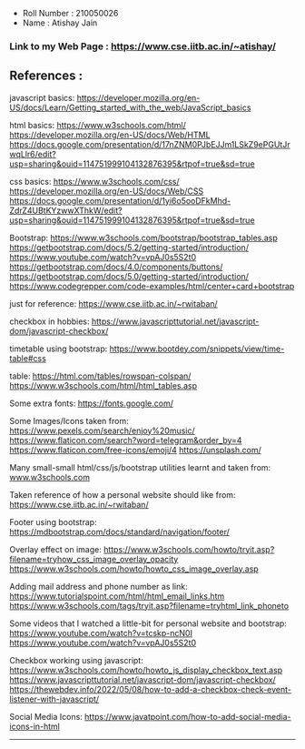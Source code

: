 - Roll Number : 210050026
- Name        : Atishay Jain

### Link to my Web Page : https://www.cse.iitb.ac.in/~atishay/

## References :

javascript basics:
https://developer.mozilla.org/en-US/docs/Learn/Getting_started_with_the_web/JavaScript_basics

html basics:
https://www.w3schools.com/html/
https://developer.mozilla.org/en-US/docs/Web/HTML
https://docs.google.com/presentation/d/17nZNM0PJbEJJm1LSkZ9ePGUtJrwqLlr6/edit?usp=sharing&ouid=114751999104132876395&rtpof=true&sd=true

css basics:
https://www.w3schools.com/css/
https://developer.mozilla.org/en-US/docs/Web/CSS
https://docs.google.com/presentation/d/1yi6o5ooDFkMhd-ZdrZ4UBtKYzwwXThkW/edit?usp=sharing&ouid=114751999104132876395&rtpof=true&sd=true

Bootstrap:
https://www.w3schools.com/bootstrap/bootstrap_tables.asp
https://getbootstrap.com/docs/5.2/getting-started/introduction/
https://www.youtube.com/watch?v=vpAJ0s5S2t0
https://getbootstrap.com/docs/4.0/components/buttons/
https://getbootstrap.com/docs/5.0/getting-started/introduction/
https://www.codegrepper.com/code-examples/html/center+card+bootstrap

just for reference:
https://www.cse.iitb.ac.in/~rwitaban/

checkbox in hobbies:
https://www.javascripttutorial.net/javascript-dom/javascript-checkbox/

timetable using bootstrap:
https://www.bootdey.com/snippets/view/time-table#css

table:
https://html.com/tables/rowspan-colspan/
https://www.w3schools.com/html/html_tables.asp

Some extra fonts:
https://fonts.google.com/

Some Images/Icons taken from:
https://www.pexels.com/search/enjoy%20music/
https://www.flaticon.com/search?word=telegram&order_by=4
https://www.flaticon.com/free-icons/emoji/4
https://unsplash.com/

Many small-small html/css/js/bootstrap utilities learnt and taken from:
www.w3schools.com

Taken reference of how a personal website should like from:
https://www.cse.iitb.ac.in/~rwitaban/

Footer using bootstrap:
https://mdbootstrap.com/docs/standard/navigation/footer/

Overlay effect on image:
https://www.w3schools.com/howto/tryit.asp?filename=tryhow_css_image_overlay_opacity
https://www.w3schools.com/howto/howto_css_image_overlay.asp

Adding mail address and phone number as link:
https://www.tutorialspoint.com/html/html_email_links.htm
https://www.w3schools.com/tags/tryit.asp?filename=tryhtml_link_phoneto

Some videos that I watched a little-bit for personal website and bootstrap:
https://www.youtube.com/watch?v=tcskp-ncN0I
https://www.youtube.com/watch?v=vpAJ0s5S2t0

Checkbox working using javascript:
https://www.w3schools.com/howto/howto_js_display_checkbox_text.asp
https://www.javascripttutorial.net/javascript-dom/javascript-checkbox/
https://thewebdev.info/2022/05/08/how-to-add-a-checkbox-check-event-listener-with-javascript/

Social Media Icons:
https://www.javatpoint.com/how-to-add-social-media-icons-in-html

-------------------------------------------------------------------------------------------------------





